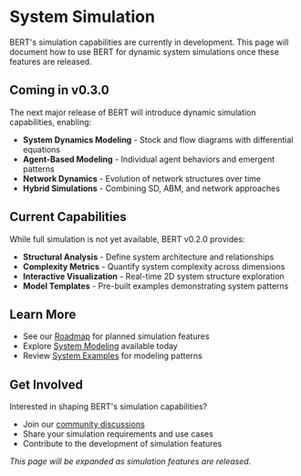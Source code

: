 # System Simulation

BERT's simulation capabilities are currently in development. This page will document how to use BERT for dynamic system simulations once these features are released.

## Coming in v0.3.0

The next major release of BERT will introduce dynamic simulation capabilities, enabling:

- **System Dynamics Modeling** - Stock and flow diagrams with differential equations
- **Agent-Based Modeling** - Individual agent behaviors and emergent patterns
- **Network Dynamics** - Evolution of network structures over time
- **Hybrid Simulations** - Combining SD, ABM, and network approaches

## Current Capabilities

While full simulation is not yet available, BERT v0.2.0 provides:

- **Structural Analysis** - Define system architecture and relationships
- **Complexity Metrics** - Quantify system complexity across dimensions
- **Interactive Visualization** - Real-time 2D system structure exploration
- **Model Templates** - Pre-built examples demonstrating system patterns

## Learn More

- See our [Roadmap](../../releases/v0.3.0.md) for planned simulation features
- Explore [System Modeling](system-modeling.md) available today
- Review [System Examples](../../examples/README.md) for modeling patterns

## Get Involved

Interested in shaping BERT's simulation capabilities? 

- Join our [community discussions](https://github.com/Halcyonic-Systems/bert)
- Share your simulation requirements and use cases
- Contribute to the development of simulation features

*This page will be expanded as simulation features are released.*
